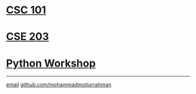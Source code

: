 # [CSC 101](https://mohammadmotiurrahman.github.io/csc101)
# [CSE 203](https://mohammadmotiurrahman.github.io/cse203)
# [Python Workshop](https://mohammadmotiurrahman.github.io/python)

* * *

[email](mailto:mohammadmotiurrahman@gmail.com)    [github.com/mohammadmotiurrahman](https://github.com/mohammadmotiurrahman)

